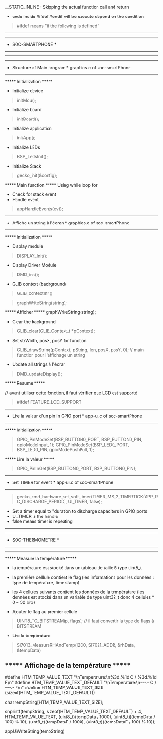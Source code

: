 __STATIC_INLINE : Skipping the actual function call and return

- code inside #ifdef #endif will be execute depend on the condition
> #ifdef  means "if the following is defined"

*********************************
*********************************
*	SOC-SMARTPHONE		*
*********************************
*********************************




*****************************************
*	Structure of Main program	*	graphics.c of soc-smartPhone
*****************************************
***** Initialization *****
- Initialize device
> initMcu();

- Initialize board
> initBoard();

- Initialize application
> initApp();

- Initialize LEDs
> BSP_LedsInit();


- Initialize Stack
> gecko_init(&config);


***** Main function *****
Using while loop for: 
- Check for stack event
- Handle event
> appHandleEvents(evt);


*****************************************
*	Affiche un string à l'écran	*	graphics.c of soc-smartPhone
*****************************************
***** Initialization *****

- Display module
> DISPLAY_Init();

- Display Driver Module
> DMD_init();

- GLIB context 			(background)
> GLIB_contextInit()


> graphWriteString(string);


***** Afficher *****	graphWrireString(string);

- Clear the background
> GLIB_clear(GLIB_Context_t *pContext);

- Set strWidth, posX, posY for function 
> GLIB_drawString(pContext, pString, len, posX, posY, 0);	// main function pour l'affichage un string

- Update all strings à l'écran
> DMD_updateDisplay();


***** Resume *****

// avant utiliser cette fonction, il faut vérifier que LCD est supporté	
> #ifdef FEATURE_LCD_SUPPORT



*************************************************
*	Lire la valeur d'un pin in GPIO port	*	app-ui.c of soc-smartPhone
*************************************************
***** Initialization *****

> GPIO_PinModeSet(BSP_BUTTON0_PORT, BSP_BUTTON0_PIN, gpioModeInput, 1);
> GPIO_PinModeSet(BSP_LED0_PORT, BSP_LED0_PIN, gpioModePushPull, 1);


***** Lire la valeur *****

> GPIO_PinInGet(BSP_BUTTON0_PORT, BSP_BUTTON0_PIN);




*********************************
*	Set TIMER for event 	*	app-ui.c of soc-smartPhone
*********************************

> gecko_cmd_hardware_set_soft_timer(TIMER_MS_2_TIMERTICK(APP_RC_DISCHARGE_PERIOD), UI_TIMER, false);
- Set a timer equal to "duration to discharge capacitors in GPIO ports
- UI_TIMER 	is the handle
- false		means timer is repeating


*********************************
*********************************
*	SOC-THERMOMETRE		*
*********************************
*********************************

***** Measure la température *****
- la température est stocké dans un tableau de taille 5 type uint8_t
- la première celllule contient le flag
(les informations pour les données : type de température, time stamp)
- les 4 cellules suivants contient les données de la température
(les données est stocké dans un variable de type uint32_t donc 4 cellules * 8 = 32 bits)

- Ajouter le flag au premier cellule
> UINT8_TO_BITSTREAM(p, flags);		// il faut convertir la type de flags à BITSTREAM

- Lire la température 
> Si7013_MeasureRHAndTemp(I2C0, SI7021_ADDR, &rhData, &tempData)


***** Affichage de la température *****
-

#define HTM_TEMP_VALUE_TEXT                 "\nTemperature:\n%3d.%1d C / %3d.%1d F\n"
#define HTM_TEMP_VALUE_TEXT_DEFAULT         "\nTemperature:\n---.- C / ---.- F\n"
#define HTM_TEMP_VALUE_TEXT_SIZE            (sizeof(HTM_TEMP_VALUE_TEXT_DEFAULT))

char tempString[HTM_TEMP_VALUE_TEXT_SIZE];

snprintf(tempString,
           sizeof(HTM_TEMP_VALUE_TEXT_DEFAULT) + 4,
           HTM_TEMP_VALUE_TEXT,
           (uint8_t)(tempData / 1000),
           (uint8_t)((tempData / 100) % 10),
           (uint8_t)(tempDataF / 1000),
           (uint8_t)((tempDataF / 100) % 10));

appUiWriteString(tempString);























